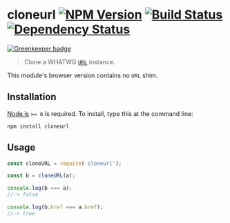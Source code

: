 # cloneurl [![NPM Version][npm-image]][npm-url] [![Build Status][travis-image]][travis-url] [![Dependency Status][david-image]][david-url]

[![Greenkeeper badge](https://badges.greenkeeper.io/stevenvachon/cloneurl.svg)](https://greenkeeper.io/)

> Clone a WHATWG [`URL`](https://developer.mozilla.org/en/docs/Web/API/URL) instance.


This module's browser version contains no `URL` shim.


## Installation

[Node.js](http://nodejs.org/) `>= 6` is required. To install, type this at the command line:
```shell
npm install cloneurl
```


## Usage

```js
const cloneURL = require('cloneurl');

const b = cloneURL(a);

console.log(b === a);
//-> false

console.log(b.href === a.href);
//-> true
```


[npm-image]: https://img.shields.io/npm/v/cloneurl.svg
[npm-url]: https://npmjs.org/package/cloneurl
[travis-image]: https://img.shields.io/travis/stevenvachon/cloneurl.svg
[travis-url]: https://travis-ci.org/stevenvachon/cloneurl
[david-image]: https://img.shields.io/david/stevenvachon/cloneurl.svg
[david-url]: https://david-dm.org/stevenvachon/cloneurl

